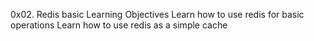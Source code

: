0x02. Redis basic
Learning Objectives
Learn how to use redis for basic operations
Learn how to use redis as a simple cache

